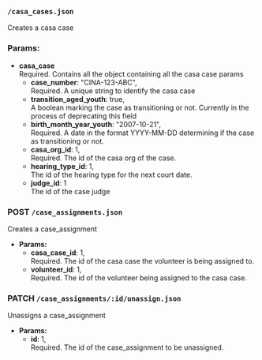 ### `/casa_cases.json`  
Creates a casa case
### Params:  
 - **casa_case**  
  Required. Contains all the object containing all the casa case params
   - **case_number**: "CINA-123-ABC",  
     Required. A unique string to identify the casa case
   - **transition_aged_youth**: true,  
     A boolean marking the case as transitioning or not. Currently in the process of deprecating this field
   - **birth_month_year_youth**: "2007-10-21",  
     Required. A date in the format YYYY-MM-DD determining if the case as transitioning or not.
   - **casa_org_id**: 1,  
     Required. The id of the casa org of the case. 
   - **hearing_type_id**: 1,  
     The id of the hearing type for the next court date.
   - **judge_id**: 1  
     The id of the case judge

### POST `/case_assignments.json`
Creates a case_assignment
- **Params:**
   - **casa_case_id**: 1,  
     Required. The id of the casa case the volunteer is being assigned to.
   - **volunteer_id**: 1,  
     Required. The id of the volunteer being assigned to the casa case.

### PATCH   `/case_assignments/:id/unassign.json`
Unassigns a case_assignment
- **Params:**
   - **id**: 1,  
     Required. The id of the case_assignment to be unassigned.
